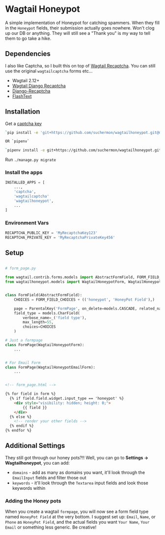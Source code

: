 # Wagtail Honeypot

A simple implementation of Honeypot for catching spammers. When they fill in the `Honeypot` fields, their submission actually goes nowhere. Won't clog up our DB or anything. They will still see a "Thank you" is my way to tell them to go take a hike.

## Dependencies

I also like Captcha, so I built this on top of [Wagtail Recaptcha](https://github.com/springload/wagtail-django-recaptcha). You can still use the original `wagtailcaptcha` forms etc...

* Wagtail 2.12+
* [Wagtail Django Recaptcha](https://github.com/springload/wagtail-django-recaptcha)
* [Django-Recaptcha](https://github.com/praekelt/django-recaptcha)
* [FlashText](https://flashtext.readthedocs.io/)

## Installation

Get a [captcha key](https://www.google.com/recaptcha/intro/index.html)

```bash
`pip install -e 'git+https://github.com/suchermon/wagtailhoneypot.git@master#egg=wagtailhoneypot'`

OR `pipenv`

`pipenv install -e git+https://github.com/suchermon/wagtailhoneypot.git@master#egg=wagtailhoneypot`
```

Run `./manage.py migrate`

### Install the apps

```python
INSTALLED_APPS = [
    ...,
    'captcha',
    'wagtailcaptcha'
    'wagtailhoneypot',
    ...
]
```

### Environment Vars

```python
RECAPTCHA_PUBLIC_KEY = 'MyRecaptchaKey123'
RECAPTCHA_PRIVATE_KEY = 'MyRecaptchaPrivateKey456'
```

## Setup

```python

# form_page.py

from wagtail.contrib.forms.models import AbstractFormField, FORM_FIELD_CHOICES
from wagtailhoneypot.models import WagtailHoneypotForm, WagtailHoneypotEmailForm


class FormField(AbstractFormField):
    CHOICES = FORM_FIELD_CHOICES + (('honeypot', 'HoneyPot Field'),)

    page = ParentalKey('FormPage', on_delete=models.CASCADE, related_name='form_fields')
    field_type = models.CharField(
        verbose_name=_('field type'),
        max_length=55,
        choices=CHOICES
    )

# Just a formpage
class FormPage(WagtailHoneypotForm):
    ...


# For Email Form
class FormPage(WagtailHoneypotEmailForm):
    ...
```


```html

<!-- form_page.html -->

{% for field in form %}
  {% if field.field.widget.input_type == 'honeypot' %}
    <div style="visibility: hidden; height: 0;">
        {{ field }}
    </div>
  {% else %}
    <!-- render your other fields -->
  {% endif %}
{% endfor %}
```


## Additional Settings

They still got through our honey pots?!! Well, you can go to **Settings -> Wagtailhoneypot**, you can add:

* `domains` - add as many as domains you want, it'll look through the `EmailInput` fields and filter those out
* `keywords` - it'll look through the `Textarea` input fields and look those keywords within

### Adding the Honey pots

When you create a wagtail `formpage`, you will now see a form field type named `HoneyPot Field` at the very bottom. I suggest set up: `Email`, `Name`, or `Phone` as `HoneyPot Field`, and the actual fields you want `Your Name`, `Your Email` or something less generic. Be creative!

